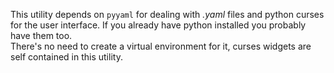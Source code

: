 This utility depends on `pyyaml` for dealing with _.yaml_ files and python curses for 
the user interface. If you already have python installed you probably have them too.  
There's no need to create a virtual environment for it, curses widgets are self contained
in this utility.